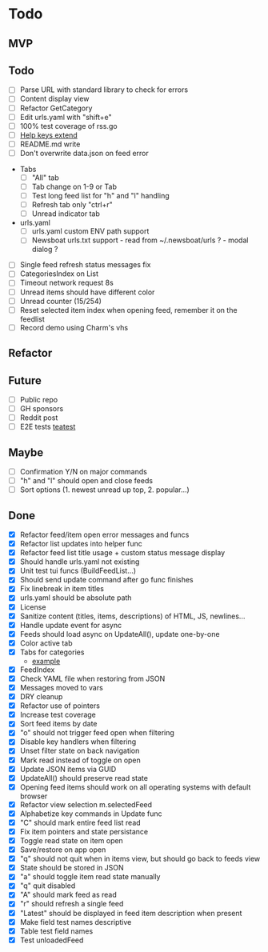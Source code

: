 # Todo

## MVP

## Todo
- [ ] Parse URL with standard library to check for errors
- [ ] Content display view
- [ ] Refactor GetCategory
- [ ] Edit urls.yaml with "shift+e"
- [ ] 100% test coverage of rss.go
- [ ] [Help keys extend](https://chatgpt.com/c/68c1ad14-5c9c-8331-bad6-ce4f7c1f52c8)
- [ ] README.md write
- [ ] Don't overwrite data.json on feed error
- Tabs
  - [ ] "All" tab
  - [ ] Tab change on 1-9 or Tab
  - [ ] Test long feed list for "h" and "l" handling
  - [ ] Refresh tab only "ctrl+r"
  - [ ] Unread indicator tab
- urls.yaml
  - [ ] urls.yaml custom ENV path support
  - [ ] Newsboat urls.txt support - read from ~/.newsboat/urls ? - modal dialog ?
- [ ] Single feed refresh status messages fix
- [ ] CategoriesIndex on List
- [ ] Timeout network request 8s
- [ ] Unread items should have different color
- [ ] Unread counter (15/254)
- [ ] Reset selected item index when opening feed, remember it on the feedlist
- [ ] Record demo using Charm's vhs

## Refactor

## Future
- [ ] Public repo
- [ ] GH sponsors
- [ ] Reddit post
- [ ] E2E tests [teatest](https://github.com/caarlos0/teatest-example/blob/main/main_test.go)

## Maybe
- [ ] Confirmation Y/N on major commands
- [ ] "h" and "l" should open and close feeds
- [ ] Sort options (1. newest unread up top, 2. popular...)

## Done
- [x] Refactor feed/item open error messages and funcs
- [x] Refactor list updates into helper func
- [x] Refactor feed list title usage + custom status message display
- [x] Should handle urls.yaml not existing
- [x] Unit test tui funcs (BuildFeedList...)
- [x] Should send update command after go func finishes
- [x] Fix linebreak in item titles
- [x] urls.yaml should be absolute path
- [x] License
- [x] Sanitize content (titles, items, descriptions) of HTML, JS, newlines...
- [x] Handle update event for async
- [x] Feeds should load async on UpdateAll(), update one-by-one
- [x] Color active tab
- [x] Tabs for categories
  - [example](https://github.com/charmbracelet/bubbletea/blob/28ab4f41b29fef14d900c46a4873a45891a9ee9b/examples/tabs/main.go#L40)
- [x] FeedIndex
- [x] Check YAML file when restoring from JSON
- [x] Messages moved to vars
- [x] DRY cleanup
- [x] Refactor use of pointers
- [x] Increase test coverage
- [x] Sort feed items by date
- [x] "o" should not trigger feed open when filtering
- [x] Disable key handlers when filtering
- [x] Unset filter state on back navigation
- [x] Mark read instead of toggle on open
- [x] Update JSON items via GUID
- [x] UpdateAll() should preserve read state
- [x] Opening feed items should work on all operating systems with default browser
- [x] Refactor view selection m.selectedFeed
- [x] Alphabetize key commands in Update func
- [x] "C" should mark entire feed list read
- [x] Fix item pointers and state persistance
- [x] Toggle read state on item open
- [x] Save/restore on app open
- [x] "q" should not quit when in items view, but should go back to feeds view
- [x] State should be stored in JSON
- [x] "a" should toggle item read state manually
- [x] "q" quit disabled
- [x] "A" should mark feed as read
- [x] "r" should refresh a single feed
- [x] "Latest" should be displayed in feed item description when present
- [x] Make field test names descriptive
- [x] Table test field names
- [x] Test unloadedFeed